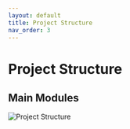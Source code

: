 ```yaml
---
layout: default
title: Project Structure
nav_order: 3
---
```


# Project Structure

## Main Modules

![Project Structure](/img/schema1.png)